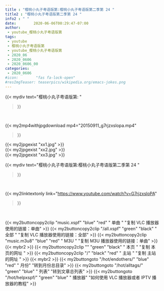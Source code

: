 ```yaml
---
title : "樱桃小丸子粤语版第:樱桃小丸子粤语版第二季第 24 "
title2 : "樱桃小丸子粤语版第二季第 24 "
info2 : " "
date:        2020-06-06T00:29:47-07:00
author:
 - youtube_樱桃小丸子粤语版第
tags:
 - youtube
 - 樱桃小丸子粤语版第
 - youtube_樱桃小丸子粤语版第
 - 2020_06
 - 2020_0606
 - 2020_0606_00
categories:
 - 2020_0606
#icon:        "fas fa-lock-open"
#resImgTeaser: teaserpics/wikipedia.org/emacs-jokes.png
---
```


{{< mydiv text="樱桃小丸子粤语版第: "
>}}
<br>


{{< my2mp4withjpgdownload mp4="20150911_g7rjzxslopa.mp4"
>}}

{{< my2jpgexist "xx1.jpg" >}}<br>
{{< my2jpgexist "xx2.jpg" >}}<br>
{{< my2jpgexist "xx3.jpg" >}}<br>



{{< mydiv text="樱桃小丸子粤语版第:樱桃小丸子粤语版第二季第 24 "
>}}
<br>

{{< my2linktextonly link="https://www.youtube.com/watch?v=G7rjzxsloPA"
>}}


<br>

{{< my2buttoncopy2clip "music.xspf"        "blue"   "red"    " 单曲 "  "复制 VLC 播放器使用的链接：单曲" >}} {{< my2buttoncopy2clip "/all.xspf"         "green"  "black"  " 全部 "  "复制 VLC 播放器使用的链接：全部" >}} {{< my2buttoncopy2clip "music.m3u8"        "blue"   "red"    " M3U  "    "复制 M3U 播放器使用的链接：单曲" >}} {{< mybr2 >}} {{< my2buttoncopy2clip ""                  "green"  "black"  " 本页 "    "复制 本页的网址 " >}} {{< my2buttoncopy2clip "/"                 "black"  "red"    " 主站 "    "复制 主站的网址 " >}} {{< mybr2 >}} {{< my2buttongoto      "/hot/endothers/"   "blue"   "red"    " 月份"   "转到月份总目录" >}} {{< my2buttongoto      "/hot/alltags/"     "green"  "blue"   " 列表"   "转到文章总列表" >}} {{< my2buttongoto      "/hot/helpxspf/"    "green"  "blue"   " 播放器" "如何使用 VLC 播放器或者 IPTV 播放器的教程" >}} 
